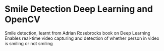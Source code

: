 # Smile Detection Deep Learning and OpenCV 
Smile detection, learnt from Adrian Rosebrocks book on Deep Learning
Enables real-time video capturing and detection of whether person in video is smiling or not smiling
